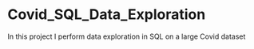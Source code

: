 # Covid_SQL_Data_Exploration
In this project I perform data exploration in SQL on a large Covid dataset
